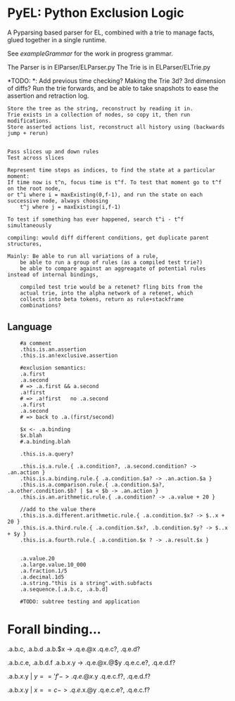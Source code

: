 # PyEL: Python Exclusion Logic

A Pyparsing based parser for EL, combined with a trie to manage facts,
glued together in a single runtime.

See *exampleGrammar* for the work in progress grammar.

The Parser is in ElParser/ELParser.py
The Trie is in ELParser/ELTrie.py

*TODO: *: Add previous time checking?
    Making the Trie 3d? 3rd dimension of diffs?
    Run the trie forwards, and be able to take snapshots to ease the assertion and retraction log.
    
    Store the tree as the string, reconstruct by reading it in.
    Trie exists in a collection of nodes, so copy it, then run modifications.
    Store asserted actions list, reconstruct all history using (backwards jump + rerun)    
    

    Pass slices up and down rules
    Test across slices

    Represent time steps as indices, to find the state at a particular moment:
    If time now is t^n, focus time is t^f. To test that moment go to t^f on the root node,
    or t^i where i = maxExisting(0,f-1), and run the state on each successive node, always choosing
        t^j where j = maxExisting(i,f-1)
        
    To test if something has ever happened, search t^i - t^f simultaneously
    
    compiling: would diff different conditions, get duplicate parent structures,

    Mainly: Be able to run all variations of a rule,
        be able to run a group of rules (as a compiled test trie?)
        be able to compare against an aggreagate of potential rules instead of internal bindings,
        
        compiled test trie would be a retenet? fling bits from the
        actual trie, into the alpha network of a retenet, which
        collects into beta tokens, return as rule+stackframe
        combinations?
    

## Language

```
    #a comment
    .this.is.an.assertion  
    .this.is.an!exclusive.assertion  
    
    #exclusion semantics:
    .a.first
    .a.second
    # => .a.first && a.second
    .a!first
    # => .a!first   no .a.second
    .a.first
    .a.second
    # => back to .a.(first/second)
    
    $x <- .a.binding
    $x.blah
    #.a.binding.blah

    .this.is.a.query?  

    .this.is.a.rule.{ .a.condition?, .a.second.condition? -> .an.action }  
    .this.is.a.binding.rule.{ .a.condition.$a? -> .an.action.$a }
    .this.is.a.comparison.rule.{ .a.condition.$a?, .a.other.condition.$b? | $a < $b -> .an.action }
    .this.is.an.arithmetic.rule.{ .a.condition? -> .a.value + 20 }  

    //add to the value there
    .this.is.a.different.arithmetic.rule.{ .a.condition.$x? -> $..x + 20 }  
    .this.is.a.third.rule.{ .a.condition.$x?, .b.condition.$y? -> $..x + $y }  
    .this.is.a.fourth.rule.{ .a.condition.$x ? -> .a.result.$x }  
    

    .a.value.20  
    .a.large.value.10_000  
    .a.fraction.1/5  
    .a.decimal.1d5  
    .a.string."this is a string".with.subfacts  
    .a.sequence.[.a.b.c, .a.b.d]
    
    #TODO: subtree testing and application
```


# Forall binding...
.a.b.c, .a.b.d
.a.b.$x -> .q.e.@x
.q.e.c?, .q.e.d?

.a.b.c.e, .a.b.d.f
.a.b.$x.$y -> .q.e.@x.@$y
.q.e.c.e?, .q.e.d.f?

.a.b.$x.$y | $y == 'f' -> .q.e.@x.$y
.q.e.c.f?, .q.e.d.f?

.a.b.$x.$y | $x == c -> .q.e.$x.@y
.q.e.c.e?, .q.e.c.f?

